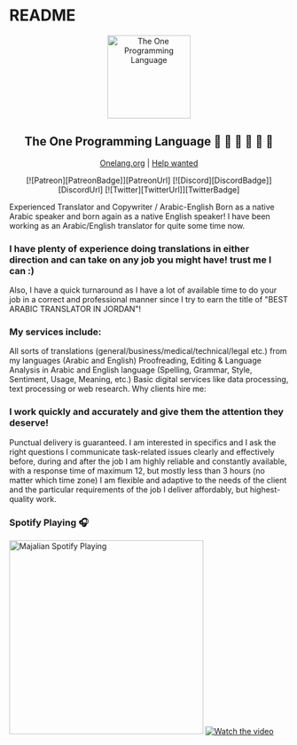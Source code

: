 # README
<div align="center">

<p>
    <a href="https://onelang.org/" alt="The One Programming Language">
        <img width="150" src="https://avatars.githubusercontent.com/u/40718659?s=200&v=4" alt="The One Programming Language">
    </a>
</p>

## The One Programming Language 💚 💙 🧡 🤍 💖 🖤

[Onelang.org](https://onelang.org) |
[Help wanted](https://github.com/One-Language/One/issues/new)

</div>
<div align="center">

<!--
[![Build Status][WorkflowBadge]][WorkflowUrl]
-->
[![Patreon][PatreonBadge]][PatreonUrl]
[![Discord][DiscordBadge]][DiscordUrl]
[![Twitter][TwitterUrl]][TwitterBadge]

</div>


Experienced Translator and Copywriter / Arabic-English
Born as a native Arabic speaker and born again as a native English speaker! I have been working as an Arabic/English translator for quite some time now.

### I have plenty of experience doing translations in either direction and can take on any job you might have! trust me I can :)

Also, I have a quick turnaround as I have a lot of available time to do your job in a correct and professional manner since I try to earn the title of "BEST ARABIC TRANSLATOR IN JORDAN"!

### My services include:

All sorts of translations (general/business/medical/technical/legal etc.) from my languages (Arabic and English)
Proofreading, Editing & Language Analysis in Arabic and English language (Spelling, Grammar, Style, Sentiment, Usage, Meaning, etc.)
Basic digital services like data processing, text processing or web research.
Why clients hire me:

### I work quickly and accurately and give them the attention they deserve!
Punctual delivery is guaranteed.
I am interested in specifics and I ask the right questions
I communicate task-related issues clearly and effectively before, during and after the job
I am highly reliable and constantly available, with a response time of maximum 12, but mostly less than 3 hours (no matter which time zone)
I am flexible and adaptive to the needs of the client and the particular requirements of the job
I deliver affordably, but highest-quality work.
### Spotify Playing 🎧

[<img src="https://open.spotify.com/track/41GBbgJmNrCRXOmLezn0sP?si=268e3908c50d457e" alt="Majalian Spotify Playing" width="350" />](https://open.spotify.com/user/1zdy50lg5hy33i3f5n88bcrt2)
[![Watch the video](https://img.youtube.com/vi/T-D1KVIuvjA/maxresdefault.jpg)](https://youtu.be/3eRBFkxgG7g)
